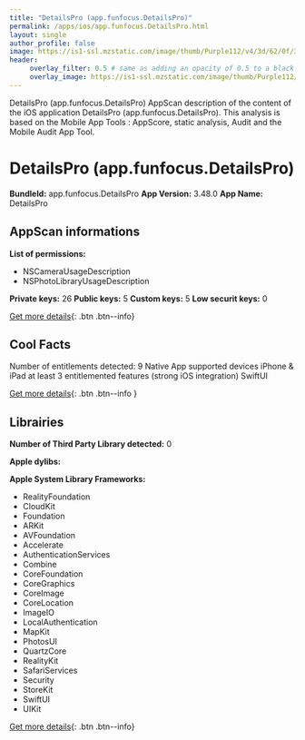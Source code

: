```yaml
---
title: "DetailsPro (app.funfocus.DetailsPro)"
permalink: /apps/ios/app.funfocus.DetailsPro.html
layout: single
author_profile: false
image: https://is1-ssl.mzstatic.com/image/thumb/Purple112/v4/3d/62/0f/3d620f05-7b30-3828-d730-927056556411/AppIcon-0-1x_U007emarketing-0-0-0-7-0-0-85-220.png/512x512bb.jpg
header: 
     overlay_filter: 0.5 # same as adding an opacity of 0.5 to a black background
     overlay_image: https://is1-ssl.mzstatic.com/image/thumb/Purple112/v4/3d/62/0f/3d620f05-7b30-3828-d730-927056556411/AppIcon-0-1x_U007emarketing-0-0-0-7-0-0-85-220.png/512x512bb.jpg
---
```

DetailsPro (app.funfocus.DetailsPro) AppScan description of the content of the iOS application DetailsPro (app.funfocus.DetailsPro). This analysis is based on the Mobile App Tools : AppScore, static analysis, Audit and the Mobile Audit App Tool.

# DetailsPro (app.funfocus.DetailsPro)

**BundleId:** app.funfocus.DetailsPro
**App Version:** 3.48.0
**App Name:** DetailsPro


## AppScan informations 

**List of permissions:** 
- NSCameraUsageDescription
- NSPhotoLibraryUsageDescription
  
  
**Private keys:** 26
**Public keys:** 5
**Custom keys:** 5
**Low securit keys:** 0
  
[Get more details](/pricing.html){: .btn .btn--info}

## Cool Facts

Number of entitlements detected: 9
Native App
supported devices iPhone & iPad
at least 3 entitlemented features (strong iOS integration)
SwiftUI
  
[Get more details](/pricing.html){: .btn .btn--info }

## Librairies 
**Number of Third Party Library detected:** 0


**Apple dylibs:**


**Apple System Library Frameworks:**
- RealityFoundation
- CloudKit
- Foundation
- ARKit
- AVFoundation
- Accelerate
- AuthenticationServices
- Combine
- CoreFoundation
- CoreGraphics
- CoreImage
- CoreLocation
- ImageIO
- LocalAuthentication
- MapKit
- PhotosUI
- QuartzCore
- RealityKit
- SafariServices
- Security
- StoreKit
- SwiftUI
- UIKit


  
[Get more details](/pricing.html){: .btn .btn--info}

